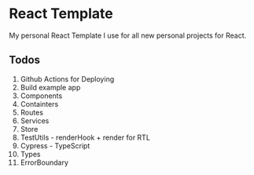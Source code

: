 # React Template

My personal React Template I use for all new personal projects for React.

## Todos

1. Github Actions for Deploying
2. Build example app
3. Components
4. Containters
5. Routes
6. Services
7. Store
8. TestUtils - renderHook + render for RTL
9. Cypress - TypeScript
10. Types
11. ErrorBoundary
